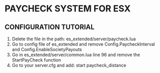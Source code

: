 # PAYCHECK SYSTEM FOR ESX


## CONFIGURATION TUTORIAL

  1) Delete the file in the path: es_extended/server/paycheck.lua
  2) Go to config file of es_extended and remove Config.PaycheckInterval and Config.EnableSocietyPayouts
  3) Go in es_extended/server/common.lua line 96 and remove the StartPayCheck function
  4) Go to your server.cfg and add: start paycheck_distance 
